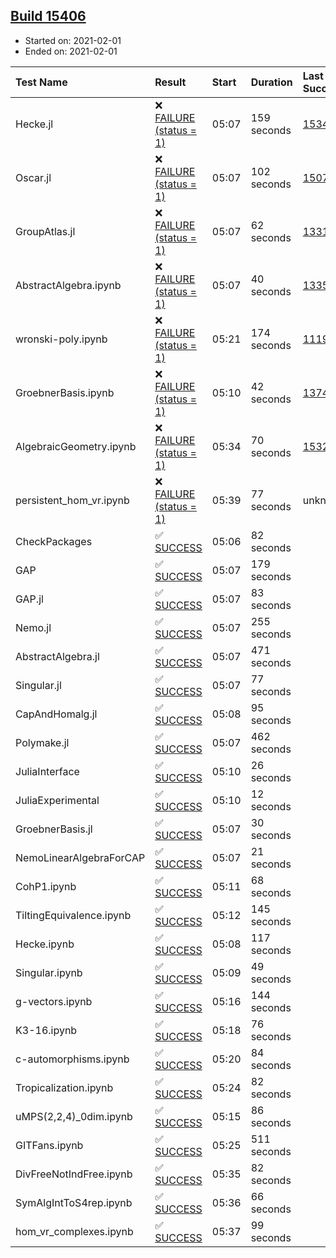 ## [Build 15406](https://oscarci.mathematik.uni-kl.de/job/oscar/15406/)

* Started on: 2021-02-01
* Ended on: 2021-02-01

| Test Name    | Result | Start | Duration | Last Success | First Failure |
|:-------------|:-------|:------|:---------|:-------------|:--------------|
| Hecke.jl | ❌ [FAILURE (status = 1)](https://oscarci.mathematik.uni-kl.de/job/oscar/15406/artifact/logs/build-15406/Hecke.jl.log) | 05:07 | 159 seconds | [15344](https://oscarci.mathematik.uni-kl.de/job/oscar/15344/) | [15348](https://oscarci.mathematik.uni-kl.de/job/oscar/15348/) |
| Oscar.jl | ❌ [FAILURE (status = 1)](https://oscarci.mathematik.uni-kl.de/job/oscar/15406/artifact/logs/build-15406/Oscar.jl.log) | 05:07 | 102 seconds | [15079](https://oscarci.mathematik.uni-kl.de/job/oscar/15079/) | [15080](https://oscarci.mathematik.uni-kl.de/job/oscar/15080/) |
| GroupAtlas.jl | ❌ [FAILURE (status = 1)](https://oscarci.mathematik.uni-kl.de/job/oscar/15406/artifact/logs/build-15406/GroupAtlas.jl.log) | 05:07 | 62 seconds | [13311](https://oscarci.mathematik.uni-kl.de/job/oscar/13311/) | [13312](https://oscarci.mathematik.uni-kl.de/job/oscar/13312/) |
| AbstractAlgebra.ipynb | ❌ [FAILURE (status = 1)](https://oscarci.mathematik.uni-kl.de/job/oscar/15406/artifact/logs/build-15406/AbstractAlgebra.ipynb.log) | 05:07 | 40 seconds | [13355](https://oscarci.mathematik.uni-kl.de/job/oscar/13355/) | [13356](https://oscarci.mathematik.uni-kl.de/job/oscar/13356/) |
| wronski-poly.ipynb | ❌ [FAILURE (status = 1)](https://oscarci.mathematik.uni-kl.de/job/oscar/15406/artifact/logs/build-15406/wronski-poly.ipynb.log) | 05:21 | 174 seconds | [11192](https://oscarci.mathematik.uni-kl.de/job/oscar/11192/) | [11193](https://oscarci.mathematik.uni-kl.de/job/oscar/11193/) |
| GroebnerBasis.ipynb | ❌ [FAILURE (status = 1)](https://oscarci.mathematik.uni-kl.de/job/oscar/15406/artifact/logs/build-15406/GroebnerBasis.ipynb.log) | 05:10 | 42 seconds | [13748](https://oscarci.mathematik.uni-kl.de/job/oscar/13748/) | [13749](https://oscarci.mathematik.uni-kl.de/job/oscar/13749/) |
| AlgebraicGeometry.ipynb | ❌ [FAILURE (status = 1)](https://oscarci.mathematik.uni-kl.de/job/oscar/15406/artifact/logs/build-15406/AlgebraicGeometry.ipynb.log) | 05:34 | 70 seconds | [15322](https://oscarci.mathematik.uni-kl.de/job/oscar/15322/) | [15323](https://oscarci.mathematik.uni-kl.de/job/oscar/15323/) |
| persistent_hom_vr.ipynb | ❌ [FAILURE (status = 1)](https://oscarci.mathematik.uni-kl.de/job/oscar/15406/artifact/logs/build-15406/persistent_hom_vr.ipynb.log) | 05:39 | 77 seconds | unknown | unknown |
| CheckPackages | ✅ [SUCCESS](https://oscarci.mathematik.uni-kl.de/job/oscar/15406/artifact/logs/build-15406/CheckPackages.log) | 05:06 | 82 seconds |  |  |
| GAP | ✅ [SUCCESS](https://oscarci.mathematik.uni-kl.de/job/oscar/15406/artifact/logs/build-15406/GAP.log) | 05:07 | 179 seconds |  |  |
| GAP.jl | ✅ [SUCCESS](https://oscarci.mathematik.uni-kl.de/job/oscar/15406/artifact/logs/build-15406/GAP.jl.log) | 05:07 | 83 seconds |  |  |
| Nemo.jl | ✅ [SUCCESS](https://oscarci.mathematik.uni-kl.de/job/oscar/15406/artifact/logs/build-15406/Nemo.jl.log) | 05:07 | 255 seconds |  |  |
| AbstractAlgebra.jl | ✅ [SUCCESS](https://oscarci.mathematik.uni-kl.de/job/oscar/15406/artifact/logs/build-15406/AbstractAlgebra.jl.log) | 05:07 | 471 seconds |  |  |
| Singular.jl | ✅ [SUCCESS](https://oscarci.mathematik.uni-kl.de/job/oscar/15406/artifact/logs/build-15406/Singular.jl.log) | 05:07 | 77 seconds |  |  |
| CapAndHomalg.jl | ✅ [SUCCESS](https://oscarci.mathematik.uni-kl.de/job/oscar/15406/artifact/logs/build-15406/CapAndHomalg.jl.log) | 05:08 | 95 seconds |  |  |
| Polymake.jl | ✅ [SUCCESS](https://oscarci.mathematik.uni-kl.de/job/oscar/15406/artifact/logs/build-15406/Polymake.jl.log) | 05:07 | 462 seconds |  |  |
| JuliaInterface | ✅ [SUCCESS](https://oscarci.mathematik.uni-kl.de/job/oscar/15406/artifact/logs/build-15406/JuliaInterface.log) | 05:10 | 26 seconds |  |  |
| JuliaExperimental | ✅ [SUCCESS](https://oscarci.mathematik.uni-kl.de/job/oscar/15406/artifact/logs/build-15406/JuliaExperimental.log) | 05:10 | 12 seconds |  |  |
| GroebnerBasis.jl | ✅ [SUCCESS](https://oscarci.mathematik.uni-kl.de/job/oscar/15406/artifact/logs/build-15406/GroebnerBasis.jl.log) | 05:07 | 30 seconds |  |  |
| NemoLinearAlgebraForCAP | ✅ [SUCCESS](https://oscarci.mathematik.uni-kl.de/job/oscar/15406/artifact/logs/build-15406/NemoLinearAlgebraForCAP.log) | 05:07 | 21 seconds |  |  |
| CohP1.ipynb | ✅ [SUCCESS](https://oscarci.mathematik.uni-kl.de/job/oscar/15406/artifact/logs/build-15406/CohP1.ipynb.log) | 05:11 | 68 seconds |  |  |
| TiltingEquivalence.ipynb | ✅ [SUCCESS](https://oscarci.mathematik.uni-kl.de/job/oscar/15406/artifact/logs/build-15406/TiltingEquivalence.ipynb.log) | 05:12 | 145 seconds |  |  |
| Hecke.ipynb | ✅ [SUCCESS](https://oscarci.mathematik.uni-kl.de/job/oscar/15406/artifact/logs/build-15406/Hecke.ipynb.log) | 05:08 | 117 seconds |  |  |
| Singular.ipynb | ✅ [SUCCESS](https://oscarci.mathematik.uni-kl.de/job/oscar/15406/artifact/logs/build-15406/Singular.ipynb.log) | 05:09 | 49 seconds |  |  |
| g-vectors.ipynb | ✅ [SUCCESS](https://oscarci.mathematik.uni-kl.de/job/oscar/15406/artifact/logs/build-15406/g-vectors.ipynb.log) | 05:16 | 144 seconds |  |  |
| K3-16.ipynb | ✅ [SUCCESS](https://oscarci.mathematik.uni-kl.de/job/oscar/15406/artifact/logs/build-15406/K3-16.ipynb.log) | 05:18 | 76 seconds |  |  |
| c-automorphisms.ipynb | ✅ [SUCCESS](https://oscarci.mathematik.uni-kl.de/job/oscar/15406/artifact/logs/build-15406/c-automorphisms.ipynb.log) | 05:20 | 84 seconds |  |  |
| Tropicalization.ipynb | ✅ [SUCCESS](https://oscarci.mathematik.uni-kl.de/job/oscar/15406/artifact/logs/build-15406/Tropicalization.ipynb.log) | 05:24 | 82 seconds |  |  |
| uMPS(2,2,4)_0dim.ipynb | ✅ [SUCCESS](https://oscarci.mathematik.uni-kl.de/job/oscar/15406/artifact/logs/build-15406/uMPS-2-2-4-_0dim.ipynb.log) | 05:15 | 86 seconds |  |  |
| GITFans.ipynb | ✅ [SUCCESS](https://oscarci.mathematik.uni-kl.de/job/oscar/15406/artifact/logs/build-15406/GITFans.ipynb.log) | 05:25 | 511 seconds |  |  |
| DivFreeNotIndFree.ipynb | ✅ [SUCCESS](https://oscarci.mathematik.uni-kl.de/job/oscar/15406/artifact/logs/build-15406/DivFreeNotIndFree.ipynb.log) | 05:35 | 82 seconds |  |  |
| SymAlgIntToS4rep.ipynb | ✅ [SUCCESS](https://oscarci.mathematik.uni-kl.de/job/oscar/15406/artifact/logs/build-15406/SymAlgIntToS4rep.ipynb.log) | 05:36 | 66 seconds |  |  |
| hom_vr_complexes.ipynb | ✅ [SUCCESS](https://oscarci.mathematik.uni-kl.de/job/oscar/15406/artifact/logs/build-15406/hom_vr_complexes.ipynb.log) | 05:37 | 99 seconds |  |  |
